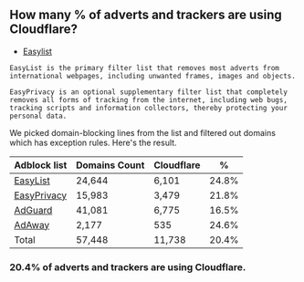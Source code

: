 ## How many % of adverts and trackers are using Cloudflare?


- [Easylist](https://web.archive.org/web/20210516110248/https://easylist.to/)
```
EasyList is the primary filter list that removes most adverts from international webpages, including unwanted frames, images and objects.

EasyPrivacy is an optional supplementary filter list that completely removes all forms of tracking from the internet, including web bugs, tracking scripts and information collectors, thereby protecting your personal data.
```


We picked domain-blocking lines from the list and filtered out domains which has exception rules.
Here's the result.


| Adblock list | Domains Count | Cloudflare | % |
| --- | --- | --- | --- |
| [EasyList](https://easylist.to/easylist/easylist.txt) | 24,644 | 6,101 | 24.8% |
| [EasyPrivacy](https://easylist.to/easylist/easyprivacy.txt) | 15,983 | 3,479 | 21.8% |
| [AdGuard](https://adguardteam.github.io/AdGuardSDNSFilter/Filters/filter.txt) | 41,081 | 6,775 | 16.5% |
| [AdAway](https://raw.githubusercontent.com/AdAway/adaway.github.io/master/hosts.txt) | 2,177 | 535 | 24.6% |
| Total | 57,448 | 11,738 | 20.4% |


### 20.4% of adverts and trackers are using Cloudflare.